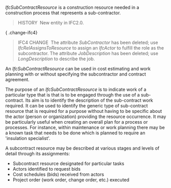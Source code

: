 ﻿_IfcSubContractResource_ is a construction resource needed in a construction process that represents a sub-contractor.

> HISTORY&nbsp; New entity in IFC2.0.

{ .change-ifc4}
> IFC4 CHANGE&nbsp; The attribute _SubContractor_ has been deleted; use _IfcRelAssignsToResource_ to assign an _IfcActor_ to fulfill the role as the subcontractor. The attribute _JobDescription_ has been deleted; use _LongDescription_ to describe the job.

An _IfcSubContractResource_ can be used in cost estimating and work planning with or without specifying the subcontractor and contract agreement.

The purpose of an _IfcSubContractResource_ is to indicate work of a particular type that is that is to be engaged through the use of a sub-contract. Its aim is to identify the description of the sub-contract work required. It can be used to identify the generic type of sub-contract resource that is required for a purpose without having to be specific about the actor (person or organization) providing the resource occurrence. It may be particularly useful when creating an overall plan for a process or processes. For instance, within maintenance or work planning there may be a known task that needs to be done which is planned to require an 'insulation specialist'.

A subcontract resource may be described at various stages and levels of detail through its assignments:

* Subcontract resource designated for particular tasks
* Actors identified to request bids
* Cost schedules (bids) received from actors
* Project order (work order, change order, etc.) executed
